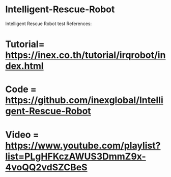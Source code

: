 # Intelligent-Rescue-Robot
Intelligent Rescue Robot test
References:
# Tutorial=  https://inex.co.th/tutorial/irqrobot/index.html
# Code = https://github.com/inexglobal/Intelligent-Rescue-Robot
# Video = https://www.youtube.com/playlist?list=PLgHFKczAWUS3DmmZ9x-4voQQ2vdSZCBeS
